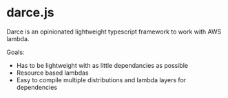 # darce.js

Darce is an opinionated lightweight typescript framework to work with AWS lambda.

Goals:
- Has to be lightweight with as little dependancies as possible
- Resource based lambdas
- Easy to compile multiple distributions and lambda layers for dependencies
